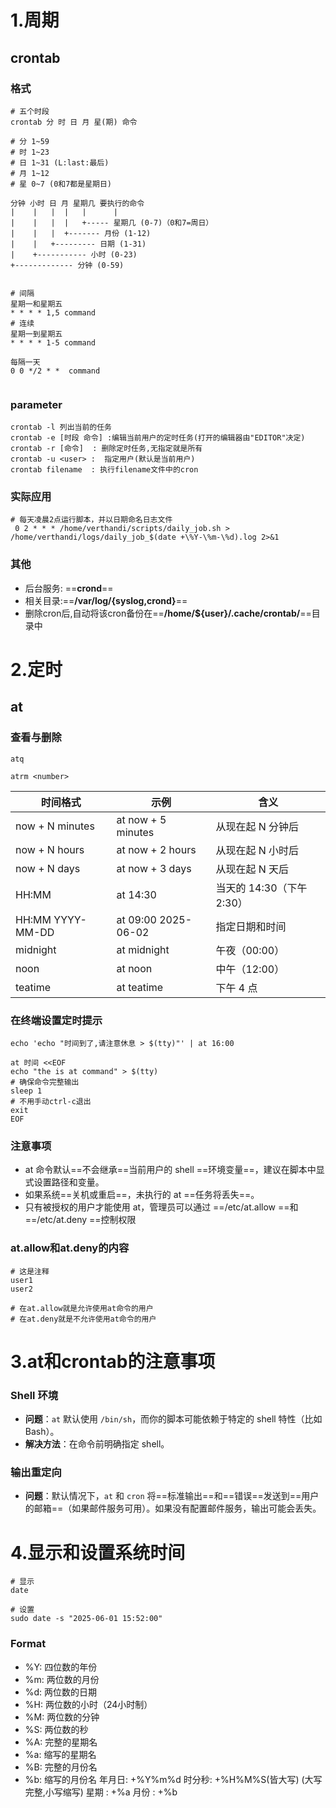 # 1.周期
## crontab
### 格式
```shell
# 五个时段
crontab 分 时 日 月 星(期) 命令

# 分 1~59
# 时 1~23
# 日 1~31 (L:last:最后)
# 月 1~12
# 星 0~7 (0和7都是星期日)

分钟 小时 日 月 星期几 要执行的命令
|    |   |  |   |      |
|    |   |  |   +----- 星期几 (0-7)（0和7=周日）
|    |   |  +------- 月份 (1-12)
|    |   +--------- 日期 (1-31)
|    +----------- 小时 (0-23)
+------------- 分钟 (0-59)


# 间隔
星期一和星期五
* * * * 1,5 command
# 连续
星期一到星期五
* * * * 1-5 command

每隔一天
0 0 */2 * *  command


```

### parameter 
```shell
crontab -l 列出当前的任务
crontab -e [时段 命令] :编辑当前用户的定时任务(打开的编辑器由"EDITOR"决定)
crontab -r [命令]  : 删除定时任务,无指定就是所有
crontab -u <user> :  指定用户(默认是当前用户)
crontab filename  : 执行filename文件中的cron

```
### 实际应用
```shell
# 每天凌晨2点运行脚本，并以日期命名日志文件
 0 2 * * * /home/verthandi/scripts/daily_job.sh > /home/verthandi/logs/daily_job_$(date +\%Y-\%m-\%d).log 2>&1
```
### 其他
- 后台服务: ==**crond**==
- 相关目录:==**/var/log/{syslog,crond}**==
- 删除cron后,自动将该cron备份在==**/home/${user}/.cache/crontab/**==目录中
# 2.定时
## at
### 查看与删除
```shell
atq

atrm <number>

```

|时间格式|示例|含义|
|---|---|---|
|now + N minutes         |at now + 5 minutes	         | 从现在起 N 分钟后|
|now + N hours	           |at now + 2 hours	             |从现在起 N 小时后|
|now + N days	           |at now + 3 days                 |从现在起 N 天后|
|HH:MM                    |	at 14:30	                     |当天的 14:30（下午 2:30）|
|HH:MM YYYY-MM-DD	|at 09:00 2025-06-02	     |指定日期和时间|
|midnight                 	|at midnight	                     |午夜（00:00）|
|noon	                        |at noon	                          |中午（12:00）|
|teatime	                    |at teatime	                      |下午 4 点|
### 在终端设置定时提示
```shell
echo 'echo "时间到了,请注意休息 > $(tty)"' | at 16:00

at 时间 <<EOF
echo "the is at command" > $(tty)
# 确保命令完整输出
sleep 1
# 不用手动ctrl-c退出
exit
EOF

```
###  注意事项
- at 命令默认==不会继承==当前用户的 shell ==环境变量==，建议在脚本中显式设置路径和变量。
- 如果系统==关机或重启==，未执行的 at ==任务将丢失==。
- 只有被授权的用户才能使用 at，管理员可以通过 ==/etc/at.allow ==和==/etc/at.deny ==控制权限
### at.allow和at.deny的内容
```shell
# 这是注释
user1
user2

# 在at.allow就是允许使用at命令的用户
# 在at.deny就是不允许使用at命令的用户

```
# 3.at和crontab的注意事项
### **Shell 环境**

- **问题**：`at` 默认使用 `/bin/sh`，而你的脚本可能依赖于特定的 shell 特性（比如 Bash）。
- **解决方法**：在命令前明确指定 shell。

### **输出重定向**

- **问题**：默认情况下，`at` 和 `cron` 将==标准输出==和==错误==发送到==用户的邮箱==（如果邮件服务可用）。如果没有配置邮件服务，输出可能会丢失。
# 4.显示和设置系统时间
```shell
# 显示
date

# 设置
sudo date -s "2025-06-01 15:52:00"
```
### Format
- %Y: 四位数的年份
- %m: 两位数的月份
- %d: 两位数的日期
- %H: 两位数的小时（24小时制）
- %M: 两位数的分钟
- %S: 两位数的秒
- %A: 完整的星期名
- %a: 缩写的星期名
- %B: 完整的月份名
- %b: 缩写的月份名
年月日: +%Y%m%d
时分秒: +%H%M%S(皆大写)
(大写完整,小写缩写)
星期 : +%a
月份 : +%b
